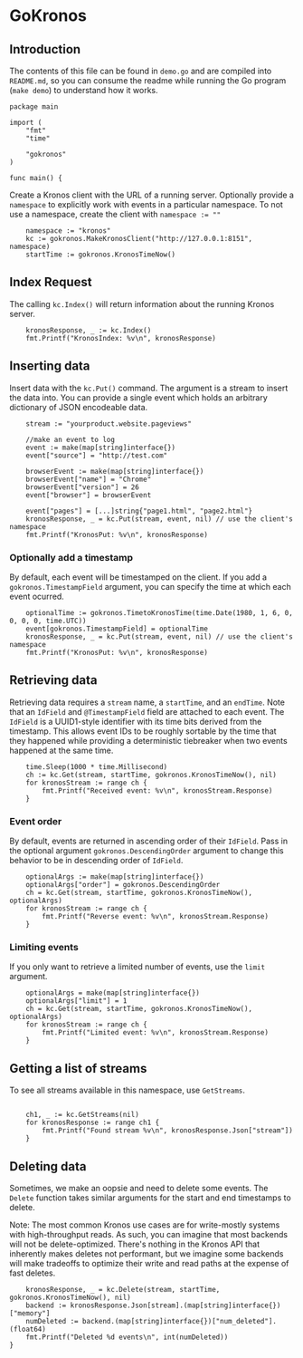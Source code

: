 # GoKronos


## Introduction
The contents of this file can be found in `demo.go` and are compiled
into `README.md`, so you can consume the readme while running the
Go program (`make demo`) to understand how it works.
```golang
package main

import (
	"fmt"
	"time"

	"gokronos"
)

func main() {
```
Create a Kronos client with the URL of a running server. Optionally
provide a `namespace` to explicitly work with events in a particular namespace.
To not use a namespace, create the client with `namespace := ""`
```golang
	namespace := "kronos"
	kc := gokronos.MakeKronosClient("http://127.0.0.1:8151", namespace)
	startTime := gokronos.KronosTimeNow()
```
## Index Request
The calling `kc.Index()` will return information about the running Kronos server.
```golang
	kronosResponse, _ := kc.Index()
	fmt.Printf("KronosIndex: %v\n", kronosResponse)
```
## Inserting data
Insert data with the `kc.Put()` command. The argument is a stream to
insert the data into. You can provide a single event which holds an
arbitrary dictionary of JSON encodeable data.
```golang
	stream := "yourproduct.website.pageviews"

	//make an event to log
	event := make(map[string]interface{})
	event["source"] = "http://test.com"

	browserEvent := make(map[string]interface{})
	browserEvent["name"] = "Chrome"
	browserEvent["version"] = 26
	event["browser"] = browserEvent

	event["pages"] = [...]string{"page1.html", "page2.html"}
	kronosResponse, _ = kc.Put(stream, event, nil) // use the client's namespace
	fmt.Printf("KronosPut: %v\n", kronosResponse)
```
### Optionally add a timestamp
By default, each event will be timestamped on the client.  If you add
a `gokronos.TimestampField` argument, you can specify the time at which each
event ocurred.
```golang
	optionalTime := gokronos.TimetoKronosTime(time.Date(1980, 1, 6, 0, 0, 0, 0, time.UTC))
	event[gokronos.TimestampField] = optionalTime
	kronosResponse, _ = kc.Put(stream, event, nil) // use the client's namespace
	fmt.Printf("KronosPut: %v\n", kronosResponse)
```
## Retrieving data
Retrieving data requires a `stream` name, a `startTime`, and an `endTime`.
Note that an `IdField` and `@TimestampField` field are
attached to each event.  The `IdField` is a UUID1-style identifier
with its time bits derived from the timestamp.  This allows event IDs
to be roughly sortable by the time that they happened while providing
a deterministic tiebreaker when two events happened at the same time.
```golang
	time.Sleep(1000 * time.Millisecond)
	ch := kc.Get(stream, startTime, gokronos.KronosTimeNow(), nil)
	for kronosStream := range ch {
		fmt.Printf("Received event: %v\n", kronosStream.Response)
	}
```
### Event order
By default, events are returned in ascending order of their
`IdField`. Pass in the optional argument `gokronos.DescendingOrder` argument to
change this behavior to be in descending order of `IdField`.
```golang
	optionalArgs := make(map[string]interface{})
	optionalArgs["order"] = gokronos.DescendingOrder
	ch = kc.Get(stream, startTime, gokronos.KronosTimeNow(), optionalArgs)
	for kronosStream := range ch {
		fmt.Printf("Reverse event: %v\n", kronosStream.Response)
	}
```
### Limiting events
If you only want to retrieve a limited number of events, use the
`limit` argument.
```golang
	optionalArgs = make(map[string]interface{})
	optionalArgs["limit"] = 1
	ch = kc.Get(stream, startTime, gokronos.KronosTimeNow(), optionalArgs)
	for kronosStream := range ch {
		fmt.Printf("Limited event: %v\n", kronosStream.Response)
	}
```
## Getting a list of streams
To see all streams available in this namespace, use `GetStreams`.
```golang

	ch1, _ := kc.GetStreams(nil)
	for kronosResponse := range ch1 {
		fmt.Printf("Found stream %v\n", kronosResponse.Json["stream"])
	}
```
## Deleting data
Sometimes, we make an oopsie and need to delete some events.  The
`Delete` function takes similar arguments for the start and end
timestamps to delete.

Note: The most common Kronos use cases are for write-mostly systems
with high-throughput reads.  As such, you can imagine that most
backends will not be delete-optimized.  There's nothing in the Kronos
API that inherently makes deletes not performant, but we imagine some
backends will make tradeoffs to optimize their write and read paths at
the expense of fast deletes.
```golang
	kronosResponse, _ = kc.Delete(stream, startTime, gokronos.KronosTimeNow(), nil)
	backend := kronosResponse.Json[stream].(map[string]interface{})["memory"]
	numDeleted := backend.(map[string]interface{})["num_deleted"].(float64)
	fmt.Printf("Deleted %d events\n", int(numDeleted))
}
```
